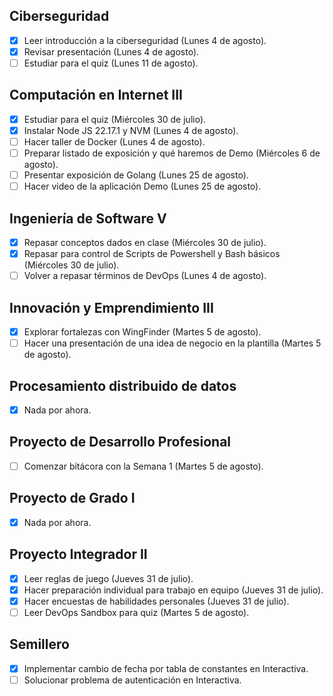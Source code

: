 ## Ciberseguridad
- [x] Leer introducción a la ciberseguridad (Lunes 4 de agosto).
- [x] Revisar presentación (Lunes 4 de agosto).
- [ ] Estudiar para el quiz (Lunes 11 de agosto).

## Computación en Internet III
- [x] Estudiar para el quiz (Miércoles 30 de julio).
- [x] Instalar Node JS 22.17.1 y NVM (Lunes 4 de agosto).
- [ ] Hacer taller de Docker (Lunes 4 de agosto).
- [ ] Preparar listado de exposición y qué haremos de Demo (Miércoles 6 de agosto).
- [ ] Presentar exposición de Golang (Lunes 25 de agosto).
- [ ] Hacer video de la aplicación Demo (Lunes 25 de agosto).

## Ingeniería de Software V
- [x] Repasar conceptos dados en clase (Miércoles 30 de julio).
- [x] Repasar para control de Scripts de Powershell y Bash básicos (Miércoles 30 de julio).
- [ ] Volver a repasar términos de DevOps (Lunes 4 de agosto).

## Innovación y Emprendimiento III
- [x] Explorar fortalezas con WingFinder (Martes 5 de agosto).
- [ ] Hacer una presentación de una idea de negocio en la plantilla (Martes 5 de agosto).

## Procesamiento distribuido de datos
- [x] Nada por ahora.

## Proyecto de Desarrollo Profesional
- [ ] Comenzar bitácora con la Semana 1 (Martes 5 de agosto).

## Proyecto de Grado I
- [x] Nada por ahora.

## Proyecto Integrador II
- [x] Leer reglas de juego (Jueves 31 de julio).
- [x] Hacer preparación individual para trabajo en equipo (Jueves 31 de julio).
- [x] Hacer encuestas de habilidades personales (Jueves 31 de julio).
- [ ] Leer DevOps Sandbox para quiz (Martes 5 de agosto).

## Semillero
- [x] Implementar cambio de fecha por tabla de constantes en Interactiva.
- [ ] Solucionar problema de autenticación en Interactiva.
